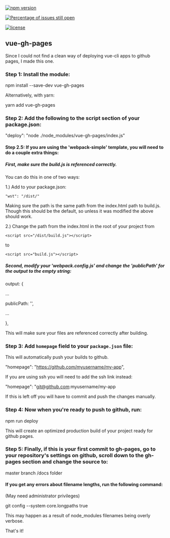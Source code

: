 
[![npm version](https://badge.fury.io/js/vue-gh-pages.svg)](https://www.npmjs.com/package/vue-gh-pages)

[![Percentage of issues still open](http://isitmaintained.com/badge/open/kiefersivitz/vue-gh-pages.svg)](http://isitmaintained.com/project/kiefersivitz/vue-gh-pages "Percentage of issues still open")

[![license](https://img.shields.io/badge/license-MIT-brightgreen.svg)](https://github.com/kiefersivitz)

  

## vue-gh-pages

  

Since I could not find a clean way of deploying vue-cli apps to github pages, I made this one.

  

### Step 1: Install the module:

  

npm install --save-dev vue-gh-pages

  

Alternatively, with yarn:

  

yarn add vue-gh-pages

  

### Step 2: Add the following to the script section of your package.json:

  

"deploy": "node ./node_modules/vue-gh-pages/index.js"

  

#### Step 2.5: If you are using the 'webpack-simple' template, you will need to do a couple extra things:

##### First, make sure the build.js is referenced correctly.

  

You can do this in one of two ways:

1.) Add to your package.json:

	"wst": "/dist/"

Making sure the path is the same path from the index.html path to build.js. Though this should be the default, so unless it was modified the above should work.

2.) Change the path from the index.html in the root of your project from

	<script src="/dist/build.js"></script>

to

	<script src="build.js"></script>

##### Second, modify your 'webpack.config.js' and change the 'publicPath' for the output to the empty string:

output: {

...

publicPath: '',

...

},

This will make sure your files are referenced correctly after building.

### Step 3: Add `homepage` field to your `package.json` file:

This will automatically push your builds to github.

  

"homepage": "https://github.com/myusername/my-app",

  

If you are using ssh you will need to add the ssh link instead:

  

"homepage": "git@github.com:myusername/my-app

  

If this is left off you will have to commit and push the changes manually.

  

### Step 4: Now when you're ready to push to github, run:

  

npm run deploy

  

This will create an optimized production build of your project ready for github pages.

  

### Step 5: Finally, if this is your first commit to gh-pages, go to your repository's settings on github, scroll down to the gh-pages section and change the source to:

  

master branch /docs folder

  

#### If you get any errors about filename lengths, run the following command:

(May need administrator privileges)

  

git config --system core.longpaths true

  

This may happen as a result of node_modules filenames being overly verbose.

  
  

That's it!
